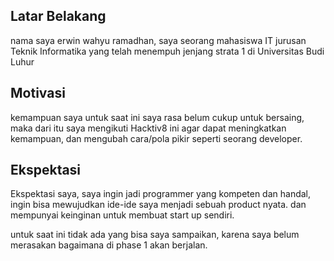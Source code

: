 [//]: # (Ceritakan sedikit tentang latar belakangmu seperti pendidikan terakhir atau pekerjaan sebelumnya)
## Latar Belakang

nama saya erwin wahyu ramadhan, saya seorang mahasiswa IT jurusan Teknik Informatika yang telah menempuh jenjang strata 1 di Universitas Budi Luhur


[//]: # (Motivasi apa yang mendorongmu untuk ikut program coding bootcamp di Hacktiv8?)
## Motivasi

kemampuan saya untuk saat ini saya rasa belum cukup untuk bersaing, maka dari itu saya mengikuti Hacktiv8 ini agar dapat meningkatkan kemampuan, dan mengubah cara/pola pikir seperti seorang developer.

[//]: # (Beri tahu kami, apa yang ingin kamu dapatkan di Hacktiv8 dan apa yang ingin kamu capai setelah lulus dari sini?)
## Ekspektasi

Ekspektasi saya, saya ingin jadi programmer yang kompeten dan handal, ingin bisa mewujudkan ide-ide saya menjadi sebuah product nyata. dan mempunyai keinginan untuk membuat start up sendiri.


[//]: # (Apakah ada hal lain yang ingin disampaikan? Bila ada, kamu bebas untuk menuliskannya)
untuk saat ini tidak ada yang bisa saya sampaikan, karena saya belum merasakan bagaimana di phase 1 akan berjalan.
